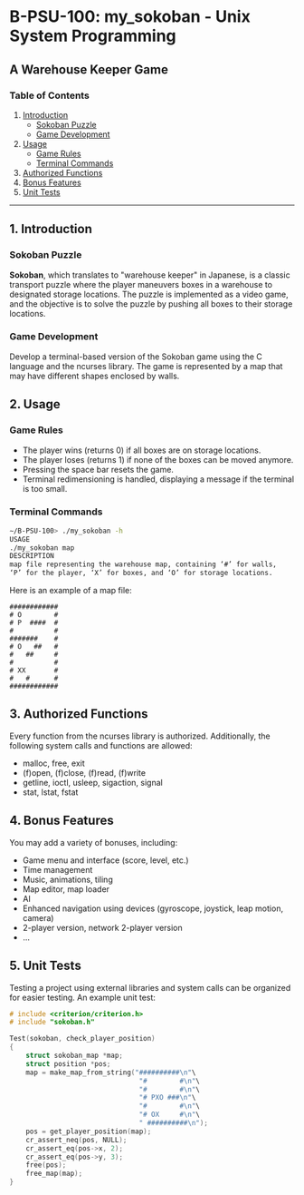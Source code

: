 # B-PSU-100: my_sokoban - Unix System Programming

## A Warehouse Keeper Game

### Table of Contents
1. [Introduction](#introduction)
   - [Sokoban Puzzle](#sokoban-puzzle)
   - [Game Development](#game-development)
2. [Usage](#usage)
   - [Game Rules](#game-rules)
   - [Terminal Commands](#terminal-commands)
3. [Authorized Functions](#authorized-functions)
4. [Bonus Features](#bonus-features)
5. [Unit Tests](#unit-tests)

---

## 1. Introduction

### Sokoban Puzzle

**Sokoban**, which translates to "warehouse keeper" in Japanese, is a classic transport puzzle where the player maneuvers boxes in a warehouse to designated storage locations. The puzzle is implemented as a video game, and the objective is to solve the puzzle by pushing all boxes to their storage locations.

### Game Development

Develop a terminal-based version of the Sokoban game using the C language and the ncurses library. The game is represented by a map that may have different shapes enclosed by walls.

## 2. Usage

### Game Rules

- The player wins (returns 0) if all boxes are on storage locations.
- The player loses (returns 1) if none of the boxes can be moved anymore.
- Pressing the space bar resets the game.
- Terminal redimensioning is handled, displaying a message if the terminal is too small.

### Terminal Commands

```bash
∼/B-PSU-100> ./my_sokoban -h
USAGE
./my_sokoban map
DESCRIPTION
map file representing the warehouse map, containing ‘#’ for walls,
‘P’ for the player, ‘X’ for boxes, and ‘O’ for storage locations.
```

Here is an example of a map file:
```
############
# O        #
# P  ####  #
#          #
#######    #
# O   ##   #
#   ##     #
#          #
# XX       #
#   #      #
############
```

## 3. Authorized Functions

Every function from the ncurses library is authorized. Additionally, the following system calls and functions are allowed:

- malloc, free, exit
- (f)open, (f)close, (f)read, (f)write
- getline, ioctl, usleep, sigaction, signal
- stat, lstat, fstat

## 4. Bonus Features

You may add a variety of bonuses, including:

- Game menu and interface (score, level, etc.)
- Time management
- Music, animations, tiling
- Map editor, map loader
- AI
- Enhanced navigation using devices (gyroscope, joystick, leap motion, camera)
- 2-player version, network 2-player version
- ...

## 5. Unit Tests

Testing a project using external libraries and system calls can be organized for easier testing. An example unit test:

```c
# include <criterion/criterion.h>
# include "sokoban.h"

Test(sokoban, check_player_position)
{
    struct sokoban_map *map;
    struct position *pos;
    map = make_map_from_string("##########\n"\
                                "#        #\n"\
                                "#        #\n"\
                                "# PXO ###\n"\
                                "#        #\n"\
                                "# OX     #\n"\
                                " ##########\n");
    pos = get_player_position(map);
    cr_assert_neq(pos, NULL);
    cr_assert_eq(pos->x, 2);
    cr_assert_eq(pos->y, 3);
    free(pos);
    free_map(map);
}
```